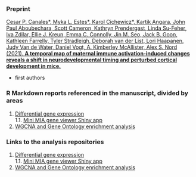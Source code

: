 ### Preprint

[Cesar P. Canales*, Myka L. Estes*, Karol Cichewicz*, Kartik Angara, John Paul Aboubechara, Scott Cameron, Kathryn Prendergast, Linda Su-Feher, Iva Zdilar, Ellie J. Kreun, Emma C. Connolly, Jin M. Seo, Jack B. Goon, Kathleen Farrelly, Tyler Stradleigh, Deborah van der List, Lori Haapanen, Judy Van de Water, Daniel Vogt, A. Kimberley McAllister, Alex S. Nord (2021).
 **A temporal map of maternal immune activation-induced changes reveals a shift in neurodevelopmental timing and perturbed cortical development in mice.**](https://elifesciences.org/articles/60100)

* first authors

### R Markdown reports referenced in the manuscript, divided by areas

1. [Differential gene expression](https://nordneurogenomicslab.github.io/Canales_eLIFE_2021_DE/)     
1.1. [Mini MIA gene viewer Shiny app](https://nordlab.shinyapps.io/MIA_RPKM_plots/) 
3. [WGCNA and Gene Ontology enrichment analysis](https://nordneurogenomicslab.github.io/Canales_eLIFE_2021_WGCNA_GO/)

### Links to the analysis repositories
1. [Differential gene expression](https://github.com/NordNeurogenomicsLab/Canales_eLIFE_2021_DE/)    
1.1. [Mini MIA gene viewer Shiny app](https://github.com/NordNeurogenomicsLab/Mini-MIA-gene-viewer)      
3. [WGCNA and Gene Ontology enrichment analysis](https://github.com/NordNeurogenomicsLab/Canales_eLIFE_2021_WGCNA_GO)    
